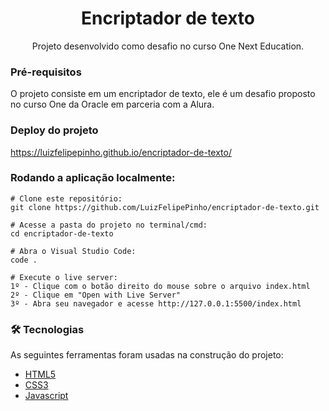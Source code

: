 <h1 align="center">Encriptador de texto</h1>
<p align="center">Projeto desenvolvido como desafio no curso One Next Education.</p>

### Pré-requisitos

O projeto consiste em um encriptador de texto, ele é um desafio proposto no curso One da Oracle em parceria com a Alura.

### Deploy do projeto
https://luizfelipepinho.github.io/encriptador-de-texto/

###  Rodando a aplicação localmente:

```
# Clone este repositório:
git clone https://github.com/LuizFelipePinho/encriptador-de-texto.git

# Acesse a pasta do projeto no terminal/cmd:
cd encriptador-de-texto

# Abra o Visual Studio Code:
code .

# Execute o live server:
1º - Clique com o botão direito do mouse sobre o arquivo index.html
2º - Clique em "Open with Live Server" 
3º - Abra seu navegador e acesse http://127.0.0.1:5500/index.html

```

### 🛠 Tecnologias

As seguintes ferramentas foram usadas na construção do projeto:

- [HTML5](https://developer.mozilla.org/pt-BR/docs/Web/HTML)
- [CSS3](https://developer.mozilla.org/pt-BR/docs/Web/CSS)
- [Javascript](https://developer.mozilla.org/pt-BR/docs/Web/JavaScript)



